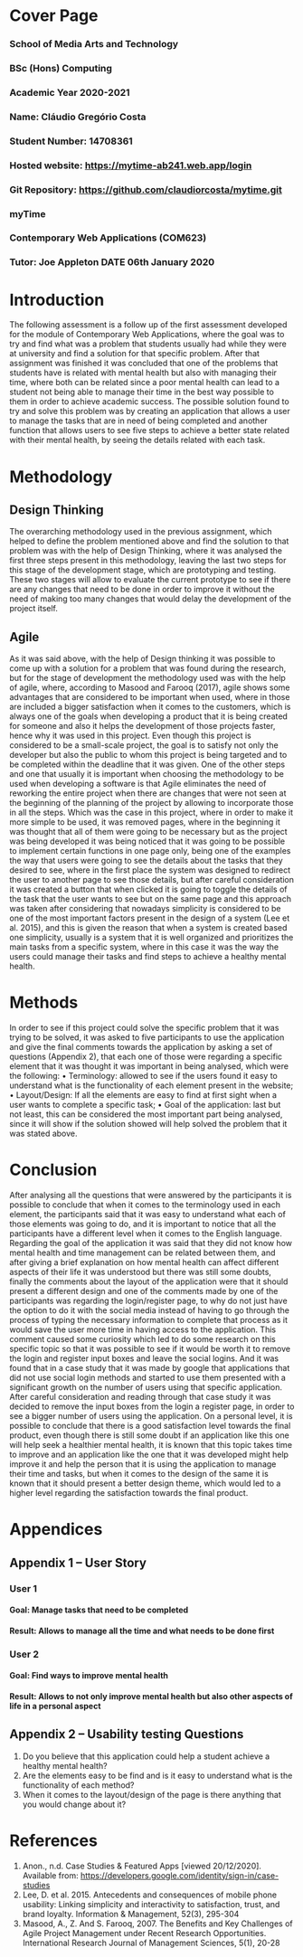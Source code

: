 # Cover Page
### School of Media Arts and Technology
### BSc (Hons) Computing
### Academic Year 2020-2021
### Name: Cláudio Gregório Costa
### Student Number: 14708361
### Hosted website: https://mytime-ab241.web.app/login
### Git Repository: https://github.com/claudiorcosta/mytime.git
### myTime 
### Contemporary Web Applications (COM623)
### Tutor: Joe Appleton 								DATE 06th January 2020
# Introduction
The following assessment is a follow up of the first assessment developed for the module of Contemporary Web Applications, where the goal was to try and find what was a problem that students usually had while they were at university and find a solution for that specific problem. After that assignment was finished it was concluded that one of the problems that students have is related with mental health but also with managing their time, where both can be related since a poor mental health can lead to a student not being able to manage their time in the best way possible to them in order to achieve academic success. The possible solution found to try and solve this problem was by creating an application that allows a user to manage the tasks that are in need of being completed and another function that allows users to see five steps to achieve a better state related with their mental health, by seeing the details related with each task.
# Methodology
## Design Thinking
The overarching methodology used in the previous assignment, which helped to define the problem mentioned above and find the solution to that problem was with the help of Design Thinking, where it was analysed the first three steps present in this methodology, leaving the last two steps for this stage of the development stage, which are prototyping and testing. These two stages will allow to evaluate the current prototype to see if there are any changes that need to be done in order to improve it without the need of making too many changes that would delay the development of the project itself.
## Agile
As it was said above, with the help of Design thinking it was possible to come up with a solution for a problem that was found during the research, but for the stage of development the methodology used was with the help of agile, where, according to Masood and Farooq (2017), agile shows some advantages that are considered to be important when used, where in those are included a bigger satisfaction when it comes to the customers, which is always one of the goals when developing a product that it is being created for someone and also it helps the development of those projects faster,  hence why it was used in this project. Even though this project is considered to be a small-scale project, the goal is to satisfy not only the developer but also the public to whom this project is being targeted and to be completed within the deadline that it was given.  One of the other steps and one that usually it is important when choosing the methodology to be used when developing a software is that Agile eliminates the need of reworking the entire project when there are changes that were not seen at the beginning of the planning of the project by allowing to incorporate those in all the steps.
Which was the case in this project, where in order to make it more simple to be used, it was removed pages, where in the beginning it was thought that all of them were going to be necessary but as the project was being developed it was being noticed that it was going to be possible to implement certain functions in one page only, being one of the examples the way that users were going to see the details about the tasks that they desired to see, where in the first place the system was designed to redirect the user to another page to see those details, but after careful consideration it was created a button that when clicked it is going to toggle the details of the task that the user wants to see but on the same page and this approach was taken after considering that nowadays simplicity is considered to be one of the most important factors present in the design of a system (Lee et al. 2015), and this is given the reason that when a system is created based one simplicity, usually is a system that it is well organized and prioritizes the main tasks from a specific system, where in this case it was the way the users could manage their tasks and find steps to achieve a healthy mental health. 
# Methods
In order to see if this project could solve the specific problem that it was trying to be solved, it was asked to five participants to use the application and give the final comments towards the application by asking a set of questions (Appendix 2), that each one of those were regarding a specific element that it was thought it was important in being analysed, which were the following:
•	Terminology: allowed to see if the users found it easy to understand what is the functionality of each element present in the website;
•	Layout/Design: If all the elements are easy to find at first sight when a user wants to complete a specific task;
•	Goal of the application: last but not least, this can be considered the most important part being analysed, since it will show if the solution showed will help solved the problem that it was stated above.
# Conclusion
After analysing all the questions that were answered by the participants it is possible to conclude that when it comes to the terminology used in each element, the participants said that it was easy to understand what each of those elements was going to do, and it is important to notice that all the participants have a different level when it comes to the English language. Regarding the goal of the application it was said that they did not know how mental health and time management can be related between them, and after giving a brief explanation on how mental health can affect different aspects of their life it was understood but there was still some doubts, finally the comments about the layout of the application were that it should present a different design and one of the comments made by one of the participants was regarding the login/register page, to why do not just have the option to do it with the social media instead of having to go through the process of typing the necessary information to complete that process as it would save the user more time in having access to the application. This comment caused some curiosity which led to do some research on this specific topic so that it was possible to see if it would be worth it to remove the login and register input boxes and leave the social logins. And it was found that in a case study that it was made by google that applications that did not use social login methods and started to use them presented with a significant growth on the number of users using that specific application. After careful consideration and reading through that case study it was decided to remove the input boxes from the login a register page, in order to see a bigger number of users using the application.
On a personal level, it is possible to conclude that there is a good satisfaction level towards the final product, even though there is still some doubt if an application like this one will help seek a healthier mental health, it is known that this topic takes time to improve and an application like the one that it was developed might help improve it and help the person that it is using the application to manage their time and tasks, but when it comes to the design of the same it is known that it should present a better design theme, which would led to a higher level regarding the satisfaction towards the final product.
# Appendices
## Appendix 1 – User Story
### User 1
#### Goal: Manage tasks that need to be completed
#### Result: Allows to manage all the time and what needs to be done first	
### User 2
#### Goal: Find ways to improve mental health
#### Result: Allows to not only improve mental health but also other aspects of life in a personal aspect	
	
## Appendix 2 – Usability testing Questions
1.	Do you believe that this application could help a student achieve a healthy mental health?
2.	Are the elements easy to be find and is it easy to understand what is the functionality of each method?
3.	When it comes to the layout/design of the page is there anything that you would change about it?
# References
1.	Anon., n.d. Case Studies & Featured Apps [viewed 20/12/2020]. Available from: https://developers.google.com/identity/sign-in/case-studies
2.	Lee, D. et al. 2015. Antecedents and consequences of mobile phone usability: Linking simplicity and interactivity to satisfaction, trust, and brand loyalty. Information & Management, 52(3), 295-304
3.	Masood, A., Z. And S. Farooq, 2007.  The Benefits and Key Challenges of Agile Project Management under Recent Research Opportunities.  International Research Journal of Management Sciences, 5(1), 20-28
